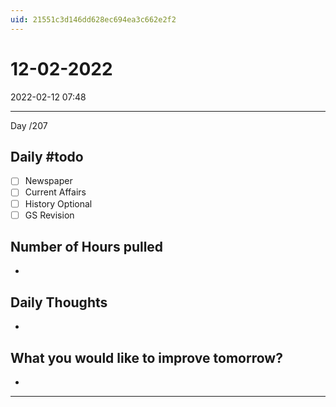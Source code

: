 ```yaml
---
uid: 21551c3d146dd628ec694ea3c662e2f2
---
```


# 12-02-2022
2022-02-12 07:48

---

Day /207

## Daily #todo 

- [ ] Newspaper
- [ ] Current Affairs
- [ ] History Optional
- [ ] GS Revision 

## Number of Hours pulled 
- 

## Daily Thoughts
- 


## What you would like to improve tomorrow?
- 



--- 
